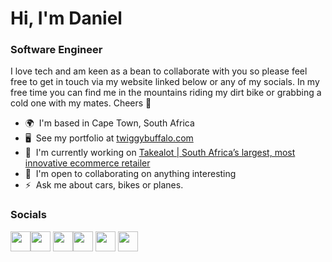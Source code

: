 # Hi, I'm Daniel

### Software Engineer

I love tech and am keen as a bean to collaborate with you so please feel free to get in touch via my website linked below or any of my socials. In my free time you can find me in the mountains riding my dirt bike or grabbing a cold one with my mates. Cheers 🍻

- 🌍  I'm based in Cape Town, South Africa
- 🖥️  See my portfolio at [twiggybuffalo.com](http://twiggybuffalo.com)
- 🚀  I'm currently working on [Takealot | South Africa’s largest, most innovative ecommerce retailer](http://takealot.com)
- 🤝  I'm open to collaborating on anything interesting
- ⚡  Ask me about cars, bikes or planes.

### Socials

<p align="left"><a href="https://www.github.com/TwiggyBuffalo" target="_blank" rel="noreferrer"><img src="https://raw.githubusercontent.com/danielcranney/readme-generator/main/public/icons/socials/github.svg" width="32" height="32" /></a><a href="https://www.linkedin.com/in/TwiggyBuffalo" target="_blank" rel="noreferrer"><img src="https://raw.githubusercontent.com/danielcranney/readme-generator/main/public/icons/socials/linkedin.svg" width="32" height="32" /></a> <a href="http://www.instagram.com/twiggybuffalo" target="_blank" rel="noreferrer"><img src="https://raw.githubusercontent.com/danielcranney/readme-generator/main/public/icons/socials/instagram.svg" width="32" height="32" /></a><a href="https://www.twitter.com/twiggybuffalo" target="_blank" rel="noreferrer"><img src="https://raw.githubusercontent.com/danielcranney/readme-generator/main/public/icons/socials/twitter.svg" width="32" height="32" /></a> <a href="https://www.codepen.io/TwiggyBuffalo" target="_blank" rel="noreferrer"><img src="https://raw.githubusercontent.com/danielcranney/readme-generator/main/public/icons/socials/codepen.svg" width="32" height="32" /></a> <a href="https://www.dev.to/TwiggyBuffalo" target="_blank" rel="noreferrer"><img src="https://raw.githubusercontent.com/danielcranney/readme-generator/main/public/icons/socials/devdotto.svg" width="32" height="32" /></a></p>

